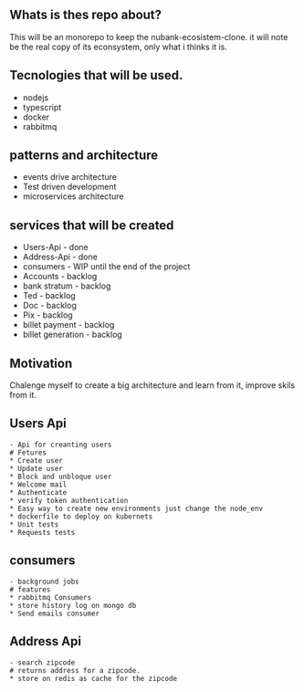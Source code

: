 ## Whats is thes repo about?

 This will be an monorepo to keep the nubank-ecosistem-clone.
it will note be the real copy of its econsystem, only what i thinks it is.

## Tecnologies that will be used.

* nodejs
* typescript
* docker
* rabbitmq

## patterns and architecture

* events drive architecture
* Test driven development
* microservices architecture

## services that will be created

* Users-Api - done
* Address-Api - done
* consumers - WIP until the end of the project
* Accounts - backlog
* bank stratum - backlog
* Ted - backlog
* Doc - backlog
* Pix - backlog
* billet payment - backlog
* billet generation - backlog

## Motivation

Chalenge myself to create a big architecture and learn from it, improve skils from it.

## Users Api
    - Api for creanting users
    # Fetures
    * Create user
    * Update user
    * Block and unbloque user
    * Welcome mail
    * Authenticate
    * verify token authentication
    * Easy way to create new environments just change the node_env
    * dockerfile to deploy on kubernets
    * Unit tests
    * Requests tests
## consumers
    - background jobs
    # features
    * rabbitmq Consumers
    * store history log on mongo db
    * Send emails consumer
## Address Api
    - search zipcode
    # returns address for a zipcode.
    * store on redis as cache for the zipcode

